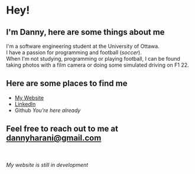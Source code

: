 # Hey!
## I'm Danny, here are some things about me
I'm a software engineering student at the University of Ottawa.<br>
I have a passion for programming and football (*soccer*).<br>
When I'm not studying, programming or playing football, I can be found taking photos with a film camera or doing some simulated driving on F1 22.

## Here are some places to find me
* [My Website](www.dannyharani.com)
* [LinkedIn](www.linkedin.com/in/danny-harani)
* Github *You're here already*

## Feel free to reach out to me at dannyharani@gmail.com
<br><br>
*My website is still in development*